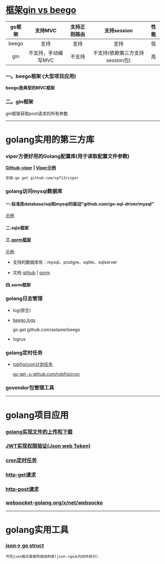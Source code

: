 # [框架gin vs beego](https://www.imooc.com/video/18638)

go框架|支持MVC|支持正则路由|支持session|性能
:---:|:---:|:---:|:---:|:---:
beego|支持            |支持   | 支持|低
gin  |不支持，手动编写MVC|不支持 |不支持(依赖第三方支持session包)|高

### 一。beego框架 (大型项目应用)

**beego是典型的MVC框架**

### 二。gin框架

gin框架获取post请求的所有参数

-----------------------------------------

# golang实用的第三方库

### viper方便好用的Golang配置库(用于读取配置文件参数)

**[Github-viper](https://github.com/spf13/viper) | [Viper示例](resources/gosrc/opFiles/viper.txt)**

    安装:go get github.com/spf13/viper

### golang访问mysql数据库

#### 一.标准库database/sql和mysql的驱动"github.com/go-sql-driver/mysql"

[示例](https://blog.csdn.net/lengyuezuixue/article/details/79148762)

#### 二.sqlx框架

#### 三.[gorm框架](http://gorm.book.jasperxu.com/advanced.html#sb)

[示例](resources/gosrc/orm/gorm.txt)

+ 支持的数据库有：mysql、postgre、sqlite、sqlserver

+ 文档 [github](https://github.com/jinzhu/gorm) | [gorm](http://gorm.io/)

#### 四.xorm框架

### golang日志管理

+ log(原生)

+ [beego logs](resources/gosrc/logs/logs-beego.txt)

    go get github.com/astaxie/beego

+ logrus

### golang定时任务

+ [robfig/cron计划任务](https://www.cnblogs.com/zuxingyu/p/6023919.html)

  [go get -u github.com/robfig/cron](https://studygolang.com/articles/10967)


### govendor包管理工具



-----------------------------------------

# golang项目应用

### [golang实现文件的上传和下载](resources/gosrc/opFiles/文件上传和下载.txt)

### [JWT实现权限验证(Json web Token)](https://www.cnblogs.com/kaixinyufeng/p/9651304.html)

### [cron定时任务](resources/gosrc/jobs/cron.txt)

### [http-get请求](resources/gosrc/http/http-get.txt)

### [http-post请求](resources/gosrc/http/http-post.txt)

### [websocket-golang.org/x/net/websocke](./resources/gosrc/websocket/websocket示例1.txt)

-----------------------------------------

# golang实用工具

### [json-> go struct](https://mholt.github.io/json-to-go/)

    可将json格式直接转成结构体(json->go从内向外拆分)